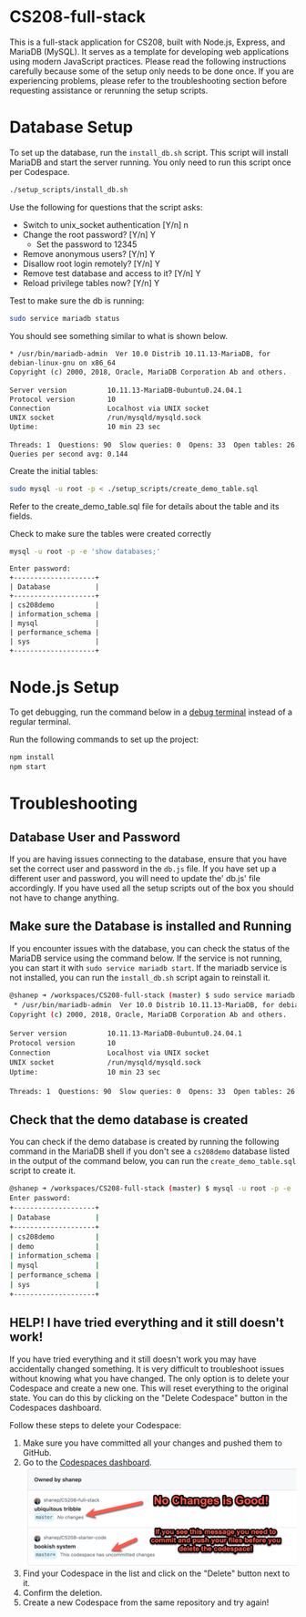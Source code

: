 # CS208-full-stack

This is a full-stack application for CS208, built with Node.js, Express, and MariaDB (MySQL). It serves as a template for developing web applications using modern JavaScript practices. Please read the following instructions carefully because some of the setup only needs to be done once. If you are experiencing problems, please refer to the troubleshooting section before requesting assistance or rerunning the setup scripts.

# Database Setup

To set up the database, run the `install_db.sh` script. This script will install MariaDB and start the server running. You only need to run this script once per Codespace.


```bash
./setup_scripts/install_db.sh
```

Use the following for questions that the script asks:

- Switch to unix_socket authentication [Y/n] n
- Change the root password? [Y/n] Y
  - Set the password to 12345
- Remove anonymous users? [Y/n] Y
- Disallow root login remotely? [Y/n] Y
- Remove test database and access to it? [Y/n] Y
- Reload privilege tables now? [Y/n] Y

Test to make sure the db is running:

```bash
sudo service mariadb status
```

You should see something similar to what is shown below.
```
* /usr/bin/mariadb-admin  Ver 10.0 Distrib 10.11.13-MariaDB, for debian-linux-gnu on x86_64
Copyright (c) 2000, 2018, Oracle, MariaDB Corporation Ab and others.

Server version          10.11.13-MariaDB-0ubuntu0.24.04.1
Protocol version        10
Connection              Localhost via UNIX socket
UNIX socket             /run/mysqld/mysqld.sock
Uptime:                 10 min 23 sec

Threads: 1  Questions: 90  Slow queries: 0  Opens: 33  Open tables: 26  Queries per second avg: 0.144
```

Create the initial tables:

```bash
sudo mysql -u root -p < ./setup_scripts/create_demo_table.sql
```

Refer to the create_demo_table.sql file for details about the table and its fields. 


Check to make sure the tables were created correctly
```bash
mysql -u root -p -e 'show databases;'
```

```
Enter password: 
+--------------------+
| Database           |
+--------------------+
| cs208demo          |
| information_schema |
| mysql              |
| performance_schema |
| sys                |
+--------------------+
```


# Node.js Setup

To get debugging, run the command below in a [debug terminal](https://code.visualstudio.com/docs/nodejs/nodejs-debugging#_javascript-debug-terminal) instead of a regular terminal.

Run the following commands to set up the project:

```bash
npm install
npm start
```

# Troubleshooting

## Database User and Password

If you are having issues connecting to the database, ensure that you have set the correct user and password in the `db.js` file. If you have set up a different user and password, you will need to update the' db.js' file accordingly. If you have used all the setup scripts out of the box you should not have to change anything.


## Make sure the Database is installed and Running

If you encounter issues with the database, you can check the status of the MariaDB service using the command below. If the service is not running, you can start it with `sudo service mariadb start`. If the mariadb service is not installed, you can run the `install_db.sh` script again to reinstall it.

```bash
@shanep ➜ /workspaces/CS208-full-stack (master) $ sudo service mariadb status
 * /usr/bin/mariadb-admin  Ver 10.0 Distrib 10.11.13-MariaDB, for debian-linux-gnu on x86_64
Copyright (c) 2000, 2018, Oracle, MariaDB Corporation Ab and others.

Server version          10.11.13-MariaDB-0ubuntu0.24.04.1
Protocol version        10
Connection              Localhost via UNIX socket
UNIX socket             /run/mysqld/mysqld.sock
Uptime:                 10 min 23 sec

Threads: 1  Questions: 90  Slow queries: 0  Opens: 33  Open tables: 26  Queries per second avg: 0.144
```

## Check that the demo database is created

You can check if the demo database is created by running the following command in the MariaDB shell if you don't see a `cs208demo` database listed in the output of the command below, you can run the `create_demo_table.sql` script to create it.

```bash
@shanep ➜ /workspaces/CS208-full-stack (master) $ mysql -u root -p -e 'show databases;'
Enter password:
+--------------------+
| Database           |
+--------------------+
| cs208demo          |
| demo               |
| information_schema |
| mysql              |
| performance_schema |
| sys                |
+--------------------+
```

## HELP! I have tried everything and it still doesn't work!

If you have tried everything and it still doesn't work you may have accidentally changed something. It is very difficult to troubleshoot issues without knowing what you have changed. The only option is to delete your Codespace and create a new one. This will reset everything to the original state. You can do this by clicking on the "Delete Codespace" button in the Codespaces dashboard.

Follow these steps to delete your Codespace:

1. Make sure you have committed all your changes and pushed them to GitHub.
2. Go to the [Codespaces dashboard](https://github.com/codespaces).
![Delete Codespace](codespaces-delete.png)
3. Find your Codespace in the list and click on the "Delete" button next to it.
4. Confirm the deletion.
5. Create a new Codespace from the same repository and try again!
